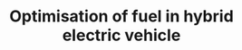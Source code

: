 ---
link: /designopt/projects/2016/desopt_2016_09.pdf
title: Optimisation of fuel in hybrid electric vehicle
authors: M. Alzorgan, D. Madisetty
year: 2016
categories: opt_studentproject
---